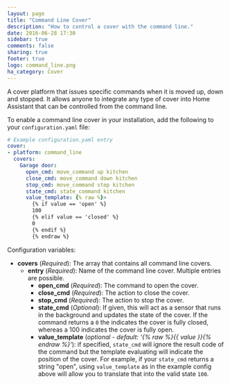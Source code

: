 ```yaml
---
layout: page
title: "Command Line Cover"
description: "How to control a cover with the command line."
date: 2016-06-28 17:30
sidebar: true
comments: false
sharing: true
footer: true
logo: command_line.png
ha_category: Cover
---
```

A cover platform that issues specific commands when it is moved up, down and
stopped. It allows anyone to integrate any type of cover into Home Assistant
that can be controlled from the command line.

To enable a command line cover in your installation, add the following to your
`configuration.yaml` file:

```yaml
# Example configuration.yaml entry
cover:
- platform: command_line
  covers:
    Garage door:
      open_cmd: move_command up kitchen
      close_cmd: move_command down kitchen
      stop_cmd: move_command stop kitchen
      state_cmd: state_command kitchen
      value_template: {% raw %}>
        {% if value == 'open' %}
        100
        {% elif value == 'closed' %}
        0
        {% endif %}
        {% endraw %}
```

Configuration variables:

- **covers** (*Required*): The array that contains all command line covers.
  - **entry** (*Required*): Name of the command line cover. Multiple entries
    are possible.
    - **open_cmd** (*Required*): The command to open the cover.
    - **close_cmd** (*Required*): The action to close the cover.
    - **stop_cmd** (*Required*): The action to stop the cover.
    - **state_cmd** (*Optional*): If given, this will act as a sensor that runs
      in the background and updates the state of the cover. If the command
      returns a `0` the indicates the cover is fully closed, whereas a 100
      indicates the cover is fully open.
    - **value_template** (*optional - default: '{% raw %}{{ value }}{% endraw
      %}'*): if specified, `state_cmd` will ignore the result code of the
      command but the template evaluating will indicate the position of the
      cover. For example, if your `state_cmd` returns a string "open",
      using `value_template` as in the example config above will allow you to
      translate that into the valid state `100`.
